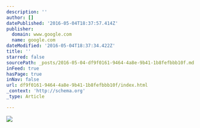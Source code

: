 ```yaml
---
description: ''
author: []
datePublished: '2016-05-04T18:37:57.414Z'
publisher:
  domain: www.google.com
  name: google.com
dateModified: '2016-05-04T18:37:34.422Z'
title: ''
starred: false
sourcePath: _posts/2016-05-04-df9f0161-9464-4a8e-9b41-1b8fefbbb10f.md
inFeed: true
hasPage: true
inNav: false
url: df9f0161-9464-4a8e-9b41-1b8fefbbb10f/index.html
_context: 'http://schema.org'
_type: Article

---
```

![](http://the-grid-user-content.s3-us-west-2.amazonaws.com/7c28afc3-e9db-42ed-9ec1-3403eb074fbc.jpg)